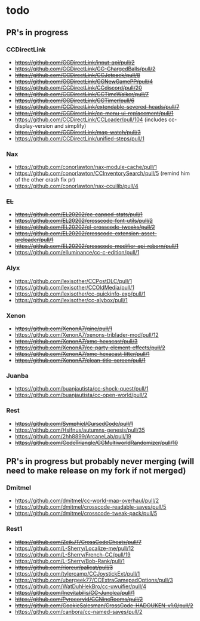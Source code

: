 <!-- markdownlint-disable MD013 MD034 -->

# todo

## PR's in progress

### CCDirectLink

- ~~https://github.com/CCDirectLink/input-api/pull/2~~
- ~~https://github.com/CCDirectLink/CC-ChargedBalls/pull/2~~
- ~~https://github.com/CCDirectLink/CCJetpack/pull/8~~
- ~~https://github.com/CCDirectLink/CCNewGamePP/pull/4~~
- ~~https://github.com/CCDirectLink/CCdiscord/pull/20~~
- ~~https://github.com/CCDirectLink/CCTimeWalker/pull/7~~
- ~~https://github.com/CCDirectLink/CCTimer/pull/6~~
- ~~https://github.com/CCDirectLink/extendable-severed-heads/pull/7~~
- ~~https://github.com/CCDirectLink/cc-menu-ui-replacement/pull/1~~
- https://github.com/CCDirectLink/CCLoader/pull/104 (includes cc-display-version and simplify)
- ~~https://github.com/CCDirectLink/map-watch/pull/3~~
- https://github.com/CCDirectLink/unified-steps/pull/1

### Nax

- https://github.com/conorlawton/nax-module-cache/pull/1
- https://github.com/conorlawton/CCInventorySearch/pull/5 (remind him of the other crash fix pr)
- https://github.com/conorlawton/nax-ccuilib/pull/4

### ~~EL~~

- ~~https://github.com/EL20202/cc-capped-stats/pull/1~~
- ~~https://github.com/EL20202/crosscode-font-utils/pull/2~~
- ~~https://github.com/EL20202/el-crosscode-tweaks/pull/2~~
- ~~https://github.com/EL20202/crosscode-extension-asset-preloader/pull/1~~
- ~~https://github.com/EL20202/crosscode-modifier-api-reborn/pull/1~~
- https://github.com/elluminance/cc-c-edition/pull/1

### Alyx

- https://github.com/lexisother/CCPostDLC/pull/1
- https://github.com/lexisother/CCOldMedia/pull/1
- https://github.com/lexisother/cc-quickinfo-exp/pull/1
- https://github.com/lexisother/cc-alybox/pull/1

### Xenon

- ~~https://github.com/XenonA7/qine/pull/1~~
- https://github.com/XenonA7/xenons-triblader-mod/pull/12
- ~~https://github.com/XenonA7/xmc-hexacast/pull/3~~
- ~~https://github.com/XenonA7/cc-party-element-effects/pull/2~~
- ~~https://github.com/XenonA7/xmc-hexacast-litter/pull/1~~
- ~~https://github.com/XenonA7/clean-title-screen/pull/1~~

### Juanba

- https://github.com/buanjautista/cc-shock-quest/pull/1
- https://github.com/buanjautista/cc-open-world/pull/2

### Rest

- ~~https://github.com/Symphiel/CursedCode/pull/1~~
- https://github.com/Hsifnus/autumns-genesis/pull/35
- https://github.com/2hh8899/ArcaneLab/pull/19
- ~~https://github.com/CodeTriangle/CCMultiworldRandomizer/pull/10~~

## PR's in progress but probably never merging (will need to make release on my fork if not merged)

### Dmitmel

- https://github.com/dmitmel/cc-world-map-overhaul/pull/2
- https://github.com/dmitmel/crosscode-readable-saves/pull/5
- https://github.com/dmitmel/crosscode-tweak-pack/pull/5

### Rest1

- ~~https://github.com/ZeikJT/CrossCodeCheats/pull/7~~
- https://github.com/L-Sherry/Localize-me/pull/12
- https://github.com/L-Sherry/French-CC/pull/19
- https://github.com/L-Sherry/Bob-Rank/pull/1
- ~~https://github.com/rioreur/palicat/pull/3~~
- https://github.com/tylercamp/CCJoystickExt/pull/1
- https://github.com/ubergeek77/CCExtraGamepadOptions/pull/3
- https://github.com/WatDuhHekBro/cc-uwuifier/pull/4
- ~~https://github.com/Inevitabilis/CC-Junolea/pull/1~~
- ~~https://github.com/Pyrocorvid/CCNineRooms/pull/2~~
- ~~https://github.com/CookieSalesman/CrossCode-HADOUKEN-v1.0/pull/2~~
- https://github.com/canbora/cc-named-saves/pull/2
